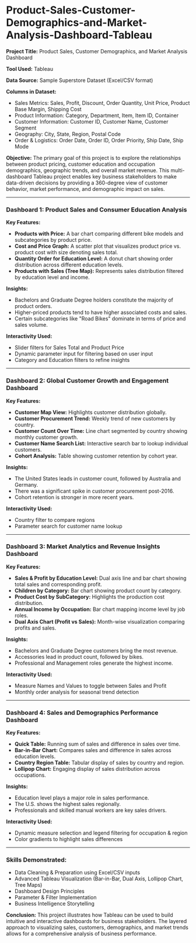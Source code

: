 # Product-Sales-Customer-Demographics-and-Market-Analysis-Dashboard-Tableau
**Project Title:** Product Sales, Customer Demographics, and Market Analysis Dashboard


**Tool Used:** Tableau

**Data Source:** Sample Superstore Dataset (Excel/CSV format)

**Columns in Dataset:**

* Sales Metrics: Sales, Profit, Discount, Order Quantity, Unit Price, Product Base Margin, Shipping Cost
* Product Information: Category, Department, Item, Item ID, Container
* Customer Information: Customer ID, Customer Name, Customer Segment
* Geography: City, State, Region, Postal Code
* Order & Logistics: Order Date, Order ID, Order Priority, Ship Date, Ship Mode

**Objective:**
The primary goal of this project is to explore the relationships between product pricing, customer education and occupation demographics, geographic trends, and overall market revenue. This multi-dashboard Tableau project enables key business stakeholders to make data-driven decisions by providing a 360-degree view of customer behavior, market performance, and demographic impact on sales.

---

### Dashboard 1: Product Sales and Consumer Education Analysis

**Key Features:**

* **Products with Price:** A bar chart comparing different bike models and subcategories by product price.
* **Cost and Price Graph:** A scatter plot that visualizes product price vs. product cost with size denoting sales total.
* **Quantity Order for Education Level:** A donut chart showing order distribution across different education levels.
* **Products with Sales (Tree Map):** Represents sales distribution filtered by education level and income.

**Insights:**

* Bachelors and Graduate Degree holders constitute the majority of product orders.
* Higher-priced products tend to have higher associated costs and sales.
* Certain subcategories like "Road Bikes" dominate in terms of price and sales volume.

**Interactivity Used:**

* Slider filters for Sales Total and Product Price
* Dynamic parameter input for filtering based on user input
* Category and Education filters to refine insights

---

### Dashboard 2: Global Customer Growth and Engagement Dashboard

**Key Features:**

* **Customer Map View:** Highlights customer distribution globally.
* **Customer Procurement Trend:** Weekly trend of new customers by country.
* **Customer Count Over Time:** Line chart segmented by country showing monthly customer growth.
* **Customer Name Search List:** Interactive search bar to lookup individual customers.
* **Cohort Analysis:** Table showing customer retention by cohort year.

**Insights:**

* The United States leads in customer count, followed by Australia and Germany.
* There was a significant spike in customer procurement post-2016.
* Cohort retention is stronger in more recent years.

**Interactivity Used:**

* Country filter to compare regions
* Parameter search for customer name lookup

---

### Dashboard 3: Market Analytics and Revenue Insights Dashboard

**Key Features:**

* **Sales & Profit by Education Level:** Dual axis line and bar chart showing total sales and corresponding profit.
* **Children by Category:** Bar chart showing product count by category.
* **Product Cost by SubCategory:** Highlights the production cost distribution.
* **Annual Income by Occupation:** Bar chart mapping income level by job roles.
* **Dual Axis Chart (Profit vs Sales):** Month-wise visualization comparing profits and sales.

**Insights:**

* Bachelors and Graduate Degree customers bring the most revenue.
* Accessories lead in product count, followed by bikes.
* Professional and Management roles generate the highest income.

**Interactivity Used:**

* Measure Names and Values to toggle between Sales and Profit
* Monthly order analysis for seasonal trend detection

---

### Dashboard 4: Sales and Demographics Performance Dashboard

**Key Features:**

* **Quick Table:** Running sum of sales and difference in sales over time.
* **Bar-in-Bar Chart:** Compares sales and difference in sales across education levels.
* **Country Region Table:** Tabular display of sales by country and region.
* **Lollipop Chart:** Engaging display of sales distribution across occupations.

**Insights:**

* Education level plays a major role in sales performance.
* The U.S. shows the highest sales regionally.
* Professionals and skilled manual workers are key sales drivers.

**Interactivity Used:**

* Dynamic measure selection and legend filtering for occupation & region
* Color gradients to highlight sales differences

---

### Skills Demonstrated:

* Data Cleaning & Preparation using Excel/CSV inputs
* Advanced Tableau Visualization (Bar-in-Bar, Dual Axis, Lollipop Chart, Tree Maps)
* Dashboard Design Principles
* Parameter & Filter Implementation
* Business Intelligence Storytelling

**Conclusion:**
This project illustrates how Tableau can be used to build intuitive and interactive dashboards for business stakeholders. The layered approach to visualizing sales, customers, demographics, and market trends allows for a comprehensive analysis of business performance.


